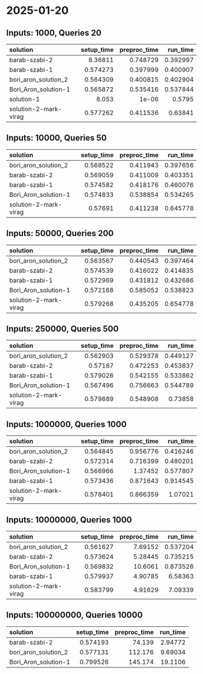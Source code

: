 # 2025-01-20

## Inputs: 1000, Queries 20

| solution              |   setup_time |   preproc_time |   run_time |
|:----------------------|-------------:|---------------:|-----------:|
| barab-szabi-2         |     8.36811  |       0.748729 |   0.392997 |
| barab-szabi-1         |     0.574273 |       0.397999 |   0.400907 |
| bori_aron_solution_2  |     0.564309 |       0.400815 |   0.402904 |
| Bori_Aron_solution-1  |     0.565872 |       0.535416 |   0.537844 |
| solution-1            |     8.053    |       1e-06    |   0.5795   |
| solution-2-mark-virag |     0.577262 |       0.411536 |   0.63841  |

## Inputs: 10000, Queries 50

| solution              |   setup_time |   preproc_time |   run_time |
|:----------------------|-------------:|---------------:|-----------:|
| bori_aron_solution_2  |     0.568522 |       0.411943 |   0.397656 |
| barab-szabi-2         |     0.569059 |       0.411009 |   0.403351 |
| barab-szabi-1         |     0.574582 |       0.418176 |   0.460076 |
| Bori_Aron_solution-1  |     0.574833 |       0.538854 |   0.534265 |
| solution-2-mark-virag |     0.57691  |       0.411238 |   0.645778 |

## Inputs: 50000, Queries 200

| solution              |   setup_time |   preproc_time |   run_time |
|:----------------------|-------------:|---------------:|-----------:|
| bori_aron_solution_2  |     0.563567 |       0.440543 |   0.397464 |
| barab-szabi-2         |     0.574539 |       0.416022 |   0.414835 |
| barab-szabi-1         |     0.572969 |       0.431812 |   0.432686 |
| Bori_Aron_solution-1  |     0.572168 |       0.585052 |   0.538823 |
| solution-2-mark-virag |     0.579268 |       0.435205 |   0.654778 |

## Inputs: 250000, Queries 500

| solution              |   setup_time |   preproc_time |   run_time |
|:----------------------|-------------:|---------------:|-----------:|
| bori_aron_solution_2  |     0.562903 |       0.529378 |   0.449127 |
| barab-szabi-2         |     0.57187  |       0.472253 |   0.453837 |
| barab-szabi-1         |     0.579026 |       0.542155 |   0.533862 |
| Bori_Aron_solution-1  |     0.567496 |       0.756663 |   0.544789 |
| solution-2-mark-virag |     0.579889 |       0.548908 |   0.73858  |

## Inputs: 1000000, Queries 1000

| solution              |   setup_time |   preproc_time |   run_time |
|:----------------------|-------------:|---------------:|-----------:|
| bori_aron_solution_2  |     0.564845 |       0.956776 |   0.416246 |
| barab-szabi-2         |     0.572314 |       0.716399 |   0.480201 |
| Bori_Aron_solution-1  |     0.566966 |       1.37452  |   0.577807 |
| barab-szabi-1         |     0.573436 |       0.871643 |   0.914545 |
| solution-2-mark-virag |     0.578401 |       0.866359 |   1.07021  |

## Inputs: 10000000, Queries 1000

| solution              |   setup_time |   preproc_time |   run_time |
|:----------------------|-------------:|---------------:|-----------:|
| bori_aron_solution_2  |     0.561627 |        7.69152 |   0.537204 |
| barab-szabi-2         |     0.573624 |        5.28445 |   0.735215 |
| Bori_Aron_solution-1  |     0.569832 |       10.6061  |   0.873526 |
| barab-szabi-1         |     0.579937 |        4.90785 |   6.58363  |
| solution-2-mark-virag |     0.583799 |        4.91629 |   7.09339  |

## Inputs: 100000000, Queries 10000

| solution             |   setup_time |   preproc_time |   run_time |
|:---------------------|-------------:|---------------:|-----------:|
| barab-szabi-2        |     0.574193 |         74.139 |    2.94772 |
| bori_aron_solution_2 |     0.577131 |        112.176 |    9.69034 |
| Bori_Aron_solution-1 |     0.799526 |        145.174 |   19.1106  |